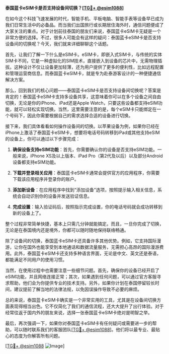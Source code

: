 **泰国蓝卡eSIM卡是否支持设备间切换？[[TG💪+ @esim1088](https://t.me/s/esim1088)]**

在如今这个科技飞速发展的时代，智能手机、平板电脑、智能手表等设备早已成为我们日常生活中的必备品。而当我们出国旅行或长期居住海外时，通信问题便成了大家关注的重点。对于计划前往泰国的朋友们来说，泰国蓝卡eSIM卡无疑是一个非常方便的选择。不过，很多人可能会有这样的疑问：泰国蓝卡eSIM卡是否支持设备间的切换呢？今天，我们就来详细聊聊这个话题。

首先，让我们了解一下什么是eSIM卡。eSIM卡，即嵌入式SIM卡，与传统的实体SIM卡不同，它是一种虚拟化的SIM技术，直接嵌入到设备的芯片中，无需物理插拔。这种设计不仅让设备更加轻薄，还为用户提供了更多的便利性，比如远程配置和管理运营商信息。而泰国蓝卡eSIM卡，就是专为赴泰游客设计的一种便捷通信解决方案。

那么，回到我们的核心问题——泰国蓝卡eSIM卡是否支持设备间切换呢？答案是肯定的！泰国蓝卡eSIM卡支持多设备共享，这意味着你可以在多个设备之间自由切换，无论是你的iPhone、iPad还是Apple Watch，只要这些设备都支持eSIM功能，就可以轻松实现切换。当然，这里需要注意的是，每个eSIM卡只能绑定在一个号码下，因此你需要根据自己的需求选择合适的设备进行切换。

接下来，我们具体看看如何操作设备间的切换。以苹果设备为例，如果你已经在iPhone上激活了泰国蓝卡eSIM卡，想要将电话号码转移到iPad或其他支持eSIM的设备上，你可以通过以下步骤完成：

1. **确保设备支持eSIM功能**：首先，你需要确认你的设备是否支持eSIM功能。一般来说，iPhone XS及以上版本、iPad Pro（第2代及以后）以及部分Android设备都支持eSIM功能。
   
2. **下载并登录相关应用**：泰国蓝卡eSIM卡通常会提供官方的应用程序，你需要下载该应用程序并登录你的账户。

3. **添加新设备**：在应用程序中找到“添加设备”选项，按照提示输入相关信息，系统会自动识别你的设备并发送验证信息。

4. **完成设置**：输入验证码后，按照指示完成设置，你的电话号码就会成功转移到新的设备上了。

整个过程非常简单快捷，基本上只需几分钟就能搞定。而且，一旦你完成了切换，无论是在泰国境内还是境外，你都可以随时随地保持联络畅通。

除了设备间的切换，泰国蓝卡eSIM卡还具备许多其他优势。例如，它支持国际漫游，让你在国外也能享受到本地通话和数据流量服务，无需担心高昂的国际漫游费用。此外，泰国蓝卡eSIM卡还支持多种语言界面，无论是中文、英文还是泰语，都能满足不同用户的使用习惯。

当然，在使用过程中也需要注意一些细节问题。首先，确保你的设备已经开启了eSIM功能，并且网络连接正常；其次，如果遇到任何问题，可以通过官方客服寻求帮助，他们会为你提供专业的技术支持。另外，如果你计划在泰国停留较长时间，建议提前了解当地的法律法规，以免因误操作导致不必要的麻烦。

总的来说，泰国蓝卡eSIM卡确实是一个非常实用的工具，尤其是在设备间切换方面表现得相当出色。它不仅简化了我们的通信流程，还大大提升了出行体验。对于经常往返于国内外的朋友来说，选择一张泰国蓝卡eSIM卡绝对是明智之举。

最后，再次强调一下，如果你对泰国蓝卡eSIM卡有任何疑问或需要进一步的帮助，可以随时联系我们的客服团队[[TG💪+ @esim1088](https://t.me/s/esim1088)]。他们将以最专业、最贴心的态度为你解答所有问题。

[[TG💪+ @esim1088](https://t.me/s/esim1088) ![Image](https://i.postimg.cc/4NQfJmqS/Snipaste-2025-05-13-00-14-12.png)]